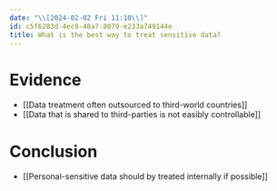```yaml
---
date: "\\[2024-02-02 Fri 11:10\\]"
id: c5f6283d-4ec9-48a7-8079-e233a749144e
title: What is the best way to treat sensitive data?
---
```


# Evidence

- [[Data treatment often outsourced to third-world countries]]
- [[Data that is shared to third-parties is not easibly controllable]]

# Conclusion

- [[Personal-sensitive data should by treated internally if possible]]
